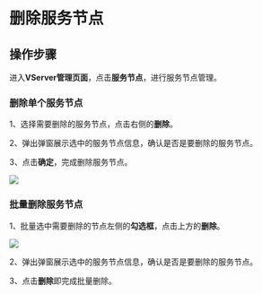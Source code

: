 

# 删除服务节点

## 操作步骤

进入**VServer管理页面**，点击**服务节点**，进行服务节点管理。

### 删除单个服务节点

1、选择需要删除的服务节点，点击右侧的**删除**。

2、弹出弹窗展示选中的服务节点信息，确认是否是要删除的服务节点。

3、点击**确定**，完成删除服务节点。

![](https://static.ucloud.cn/ccaecfe369dd42c9b71e7be0e8d2026d.png)

### 批量删除服务节点

1、批量选中需要删除的节点左侧的**勾选框**，点击上方的**删除**。

![](https://static.ucloud.cn/94af1883dba94ed6b8ffe914039f30ad.png)

2、弹出弹窗展示选中的服务节点信息，确认是否是要删除的服务节点。

3、点击**删除**即完成批量删除。

